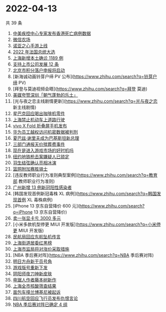 # 2022-04-13

共 39 条

<!-- BEGIN -->
<!-- 最后更新时间 Wed Apr 13 2022 23:12:54 GMT+0800 (China Standard Time) -->

1. [中美疾控中心专家发布香港死亡病例数据](https://www.zhihu.com/search?q=香港新冠死亡病例数据)
1. [微信农场](https://www.zhihu.com/search?q=微信农场)
1. [诺亚之心手游上线](https://www.zhihu.com/search?q=诺亚之心)
1. [2022 年法国总统大选](https://www.zhihu.com/search?q=法国总统第一轮大选)
1. [上海新增本土确诊 1189 例](https://www.zhihu.com/search?q=上海新增)
1. [支持上市公司发展 12 条](https://www.zhihu.com/search?q=支持上市公司发展12条)
1. [北京市积分落户申报将启动](https://www.zhihu.com/search?q=北京市积分落户申报)
1. [新海诚动画铃芽户缔 PV 公布](https://www.zhihu.com/search?q=铃芽户缔 PV)
1. [拜登与莫迪视频会晤](https://www.zhihu.com/search?q=拜登 莫迪)
1. [美媒夸赞深圳「朝气蓬勃的乐土」](https://www.zhihu.com/search?q=美媒夸赞深圳)
1. [光与夜之恋主线剧情更新](https://www.zhihu.com/search?q=光与夜之恋 新主线剧情)
1. [星巴克回应喝出咖啡机零件](https://www.zhihu.com/search?q=星巴克回应喝出咖啡机零件)
1. [上海禁止机动车上道路行驶](https://www.zhihu.com/search?q=上海疫情防控)
1. [vivo X Fold 折叠屏手机发布](https://www.zhihu.com/search?q=vivo折叠屏手机)
1. [华为员工越权访问机密数据被判刑](https://www.zhihu.com/search?q=华为员工)
1. [夏巴兹·谢里夫成为巴基斯坦新总理](https://www.zhihu.com/search?q=巴基斯坦总理选举)
1. [三部门通报天价殡葬费事件](https://www.zhihu.com/search?q=天价殡葬费)
1. [现在是进入游戏市场的好时机吗](https://www.zhihu.com/search?q=游戏市场)
1. [纽约地铁枪击案嫌疑人已锁定](https://www.zhihu.com/search?q=纽约地铁枪击案)
1. [羽生结弦确认亮相冰演](https://www.zhihu.com/search?q=羽生结弦确认亮相冰演)
1. [篮网附加赛胜骑士](https://www.zhihu.com/search?q=篮网附加赛)
1. [违反教师职业行为准则典型案例](https://www.zhihu.com/search?q=教育部 教师职业行为准则)
1. [广州新增 13 例新冠阳性感染者](https://www.zhihu.com/search?q=广州疫情)
1. [韩国发现首例新冠毒株 XL 病例](https://www.zhihu.com/search?q=韩国发现首例 XL 毒株病例)
1. [iPhone 13 京东自营降价 600 元](https://www.zhihu.com/search?q=iPhone 13 京东自营降价)
1. [卖一张显卡亏 3000 多元](https://www.zhihu.com/search?q=卖一张显卡亏3000)
1. [小米多款机型停更 MIUI 开发版](https://www.zhihu.com/search?q=小米停更 MIUI 开发版)
1. [民航局回应东航坠机传言](https://www.zhihu.com/search?q=民航局回应传言)
1. [上海街道居委红黑榜](https://www.zhihu.com/search?q=上海防疫)
1. [上海市监局将对涨价采取措施](https://www.zhihu.com/search?q=上海市监管局)
1. [NBA 季后赛对阵](https://www.zhihu.com/search?q=NBA 季后赛对阵)
1. [明日方舟新干员号角](https://www.zhihu.com/search?q=明日方舟)
1. [游戏版号重新下发](https://www.zhihu.com/search?q=游戏版号重新下发)
1. [阴阳师夜刀神新皮肤](https://www.zhihu.com/search?q=夜刀神新皮肤残幕戏尽)
1. [电锯人作者藤本树新作](https://www.zhihu.com/search?q=藤本树新作)
1. [上海全市核酸筛查结果](https://www.zhihu.com/search?q=上海全市核酸筛查结果)
1. [面包车撞兰博基尼被起诉](https://www.zhihu.com/search?q=面包车撞上兰博基尼被起诉)
1. [四川航空回应飞行员发布仇恨言论](https://www.zhihu.com/search?q=四川航空回应)
1. [NBA 季后赛对阵已确定 4 组](https://www.zhihu.com/search?q=NBA季后赛对阵)

<!-- END -->
